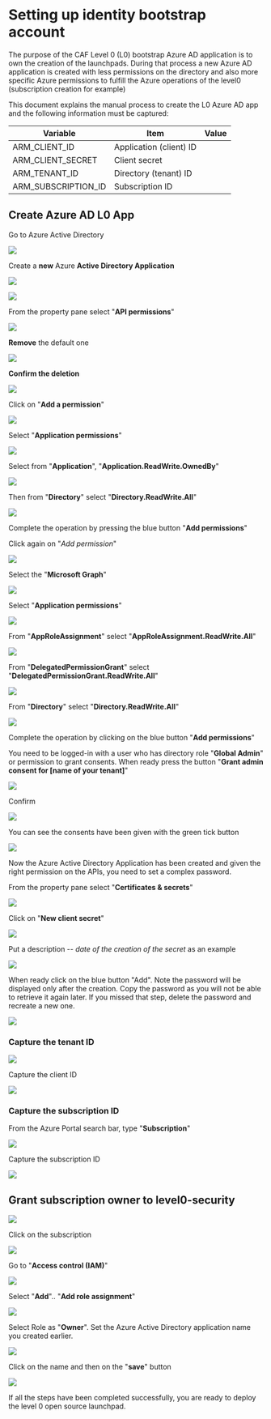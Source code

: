 # Setting up identity bootstrap account

The purpose of the CAF Level 0 (L0) bootstrap Azure AD application is to own the creation of the launchpads. During that process a new Azure AD application is created with less permissions on the directory and also more specific Azure permissions to fulfill the Azure operations of the
level0 (subscription creation for example)

This document explains the manual process to create the L0 Azure AD app and the following information must be captured:

| Variable             | Item                     | Value |
| -------------------- | ------------------------ | ----  |
|ARM\_CLIENT\_ID       | Application (client) ID  |       |
|ARM\_CLIENT\_SECRET   | Client secret            |       |
|ARM\_TENANT\_ID       | Directory (tenant) ID    |       |
|ARM\_SUBSCRIPTION\_ID | Subscription ID          |       |

## Create Azure AD L0 App

Go to Azure Active Directory

![](./images/image1.png)

Create a **new** Azure **Active Directory Application**

![](./images/image2.png)

![](./images/image3.png)

From the property pane select "**API permissions**"

![](./images/image4.png)

**Remove** the default one

![](./images/image5.png)

**Confirm the deletion**

![](./images/image6.png)

Click on "**Add a permission**"

![](./images/image7.png)

Select "**Application permissions**"

![](./images/image8.png)

Select from "**Application**", "**Application.ReadWrite.OwnedBy**"

![](./images/image9.png)

Then from "**Directory**" select "**Directory.ReadWrite.All**"

![](./images/image10.png)

Complete the operation by pressing the blue button "**Add permissions**"

Click again on "*Add permission*"

![](./images/image11.png)

Select the "**Microsoft Graph**"

![](./images/image12.png)

Select "**Application permissions**"

![](./images/image13.png)

From "**AppRoleAssignment**" select "**AppRoleAssignment.ReadWrite.All**"

![](./images/image14.png)

From "**DelegatedPermissionGrant**" select "**DelegatedPermissionGrant.ReadWrite.All**"

![](./images/image15.png)

From "**Directory**" select "**Directory.ReadWrite.All**"

![](./images/MSGraph_directory.png)

Complete the operation by clicking on the blue button "**Add permissions**"

You need to be logged-in with a user who has directory role "**Global Admin**" or permission to grant consents. When ready press the button "**Grant admin consent for \[name of your tenant\]**"

![](./images/Grant_Admin_Consent.png)

Confirm

![](./images/image17.png)

You can see the consents have been given with the green tick button

![](./images/Granted_Admin_Consent.png)

Now the Azure Active Directory Application has been created and given the right permission on the APIs, you need to set a complex password.

From the property pane select "**Certificates & secrets**"

![](./images/image19.png)

Click on "**New client secret**"

![](./images/image20.png)

Put a description -- *date of the creation of the secret* as an example

![](./images/image21.png)

When ready click on the blue button "Add". Note the password will be displayed only after the creation. Copy the password as you will not be able to retrieve it again later. If you missed that step, delete the password and recreate a new one.

![](./images/image22.png)

### Capture the tenant ID

![](./images/image23.png)

Capture the client ID

![](./images/image24.png)

### Capture the subscription ID

From the Azure Portal search bar, type "**Subscription**"

![](./images/image25.png)

Capture the subscription ID

![](./images/image26.png)

## Grant subscription owner to level0-security

![](./images/image25.png)

Click on the subscription

![](./images/image26.png)

Go to "**Access control (IAM)**"

![](./images/image27.png)

Select "**Add**".. "**Add role assignment**"

![](./images/image28.png)

Select Role as "**Owner**". Set the Azure Active Directory application name you created earlier.

![](./images/image29.png)

Click on the name and then on the "**save**" button

![](./images/image30.png)

If all the steps have been completed successfully, you are ready to deploy the level 0 open source launchpad.